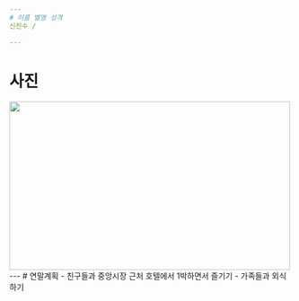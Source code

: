 ```yaml
---
# 이름 별명 성격
신진수 / 

---
```

# 사진
<div class="left">
<img src="jinsoo/esset/eunjin.jpg" width="500" height="300">
</div>
---
# 연말계획
- 친구들과 중앙시장 근처 호텔에서 1박하면서 즐기기
- 가족들과 외식하기
